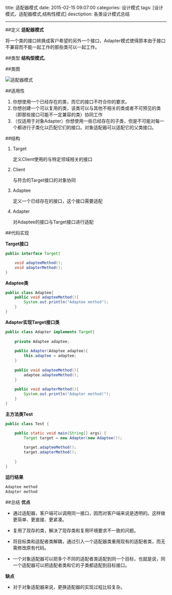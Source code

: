 title: 适配器模式
date: 2015-02-15 09:07:00
categories: 设计模式
tags: [设计模式，适配器模式,结构性模式]
desctiption: 各类设计模式总结

---

##定义
**适配器模式**

将一个类的接口转换成客户希望的另外一个接口，Adapter模式使得原本由于接口不兼容而不能一起工作的那些类可以一起工作。

##类型
**结构型模式**。

##类图

![适配器模式]({{BASE_PATH}}/image/AdapterMode.jpg)


<!-- more -->


##适用性
1. 你想使用一个已经存在的类，而它的接口不符合你的要求。
2. 你想创建一个可以复用的类，该类可以与其他不相关的类或者不可预见的类（即那些接口可能不一定兼容的类）协同工作
3. （仅适用于对象Adapter）你想使用一些已经存在的子类，但是不可能对每一个都进行子类化以匹配它们的接口。对象适配器可以适配它的父类接口。


##结构

1. Target

    定义Client使用的与特定领域相关的接口
2. Client

    与符合的Target接口的对象协同
3. Adaptee

    定义一个已经存在的接口，这个接口需要适配
4. Adapter
    
    对Adaptee的接口与Target接口进行适配


##代码实现

**Target接口**
```java
public interface Target{

    void adapteeMethod();
    void adapterMethod();
}
```
**Adaptee类**
```java
public class Adaptee{
    public void adapteeMethod(){
        System.out.println("Adaptee method");
    }
}

```
**Adapter实现Target接口类**
```java
public class Adapter implements Target{
    
    private Adaptee adaptee;
    
    public Adapter(Adaptee adaptee){
        this.adaptee = adaptee;
    }
    
    public void adapteeMethod(){
        adaptee.adapteeMethod();
    }
    
    public void adapterMethod(){
        System.out.println("Adapter method!");
    }
}
```
**主方法类Test**
```java
public class Test {

    public static void main(String[] args) {
        Target target = new Adapter(new Adaptee());
        
        target.adapteeMethod();
        target.adapterMethod();
    
    }
}
```

**运行结果**
```java
Adaptee method
Adapter method
```

##总结
**优点**

* 通过适配器，客户端可以调用同一接口，因而对客户端来说是透明的。这样做更简单、更直接、更紧凑。

* 复用了现存的类，解决了现存类和复用环境要求不一致的问题。

* 将目标类和适配者类解耦，通过引入一个适配器类重用现有的适配者类，而无需修改原有代码。

* 一个对象适配器可以把多个不同的适配者类适配到同一个目标，也就是说，同一个适配器可以把适配者类和它的子类都适配到目标接口。

**缺点**

* 对于对象适配器来说，更换适配器的实现过程比较复杂。
